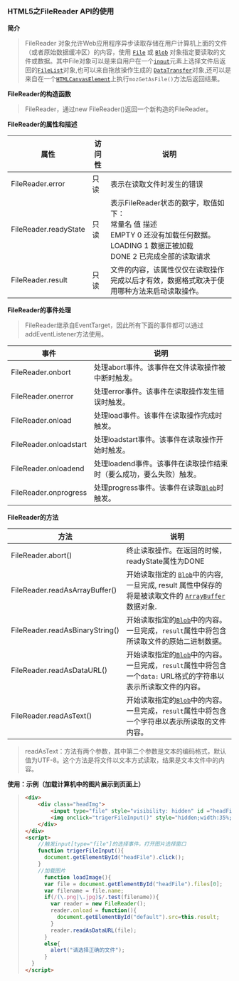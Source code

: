 ### HTML5之FileReader API的使用

**简介**

> FileReader 对象允许Web应用程序异步读取存储在用户计算机上面的文件（或者原始数据缓冲区）的内容，使用 [`File`](https://developer.mozilla.org/zh-CN/docs/Web/API/File) 或 [`Blob`](https://developer.mozilla.org/zh-CN/docs/Web/API/Blob) 对象指定要读取的文件或数据。其中File对象可以是来自用户在一个[`input`](https://developer.mozilla.org/zh-CN/docs/Web/HTML/Element/input)元素上选择文件后返回的[`FileList`](https://developer.mozilla.org/zh-CN/docs/Web/API/FileList)对象,也可以来自拖放操作生成的 [`DataTransfer`](https://developer.mozilla.org/zh-CN/docs/Web/API/DataTransfer)对象,还可以是来自在一个[`HTMLCanvasElement`](https://developer.mozilla.org/zh-CN/docs/Web/API/HTMLCanvasElement)上执行`mozGetAsFile()`方法后返回结果。

**FileReader的构造函数**

> FileReader，通过new FileReader()返回一个新构造的FileReader。

**FileReader的属性和描述**

| 属性                  | 访问性 | 说明                                                         |
| --------------------- | ------ | ------------------------------------------------------------ |
| FileReader.error      | 只读   | 表示在读取文件时发生的错误                                   |
| FileReader.readyState | 只读   | 表示FileReader状态的数字，取值如下：<br />常量名          值                 描述<br />EMPTY          0          还没有加载任何数据。<br />LOADING     1          数据正被加载<br />DONE           2          已完成全部的读取请求 |
| FileReader.result     | 只读   | 文件的内容，该属性仅仅在读取操作完成以后才有效，数据格式取决于使用哪种方法来启动读取操作。 |

**FileReader的事件处理**

> FileReader继承自EventTarget，因此所有下面的事件都可以通过addEventListener方法使用。

| 事件                   | 说明                                                         |
| ---------------------- | ------------------------------------------------------------ |
| FileReader.onbort      | 处理abort事件。该事件在文件读取操作被中断时触发。            |
| FileReader.onerror     | 处理error事件。该事件在读取操作发生错误时触发。              |
| FileReader.onload      | 处理load事件。该事件在读取操作完成时触发。                   |
| FileReader.onloadstart | 处理loadstart事件。该事件在读取操作开始时触发。              |
| FileReader.onloadend   | 处理loadend事件。该事件在读取操作结束时（要么成功，要么失败）触发。 |
| FileReader.onprogress  | 处理progress事件。该事件在读取[`Blob`](https://developer.mozilla.org/zh-CN/docs/Web/API/Blob)时触发。 |

**FileReader的方法**

| 方法                            | 说明                                                         |
| ------------------------------- | ------------------------------------------------------------ |
| FileReader.abort()              | 终止读取操作。在返回的时候，readyState属性为DONE             |
| FileReader.readAsArrayBuffer()  | 开始读取指定的 [`Blob`](https://developer.mozilla.org/zh-CN/docs/Web/API/Blob)中的内容, 一旦完成, result 属性中保存的将是被读取文件的 [`ArrayBuffer`](https://developer.mozilla.org/zh-CN/docs/Web/API/ArrayBuffer) 数据对象. |
| FileReader.readAsBinaryString() | 开始读取指定的[`Blob`](https://developer.mozilla.org/zh-CN/docs/Web/API/Blob)中的内容。一旦完成，`result`属性中将包含所读取文件的原始二进制数据。 |
| FileReader.readAsDataURL()      | 开始读取指定的[`Blob`](https://developer.mozilla.org/zh-CN/docs/Web/API/Blob)中的内容。一旦完成，`result`属性中将包含一个`data:` URL格式的字符串以表示所读取文件的内容。 |
| FileReader.readAsText()         | 开始读取指定的[`Blob`](https://developer.mozilla.org/zh-CN/docs/Web/API/Blob)中的内容。一旦完成，`result`属性中将包含一个字符串以表示所读取的文件内容。 |

> readAsText：方法有两个参数，其中第二个参数是文本的编码格式，默认值为UTF-8。这个方法是将文件以文本方式读取，结果是文本文件中的内容。

**使用：示例（加载计算机中的图片展示到页面上）**

> ```html
> <div>
>     <div class="headImg">
>         <input type="file" style="visibility: hidden" id ="headFile" onchange="loadImage()"/>
>         <img onclick="trigerFileInput()" style="hidden;width:35%;height:85px" id="default" src="../img/timg.jpg"/>
>     </div>
> </div>
> <script>
>     //触发input[type="file"]的选择事件，打开图片选择窗口
>     function trigerFileInput(){
>       document.getElementById("headFile").click();
>     }
>     //加载图片
>    	function loadImage(){
>       var file = document.getElementById("headFile").files[0];
>       var filename = file.name;
>       if(/(\.png|\.jpg)$/.test(filename)){
>         var reader = new FileReader();
>         reader.onload = function(){
>           document.getElementById("default").src=this.result;
>         }
>         reader.readAsDataURL(file);
>       }
>       else{
>         alert("请选择正确的文件");
>       }
>   }
> </script>
> ```
